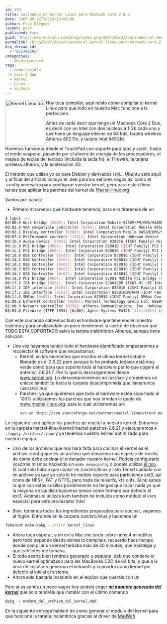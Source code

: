 ```yaml
---
id: 199
title: Cocinando el kernel Linux para Macbook Core 2 Duo
date: 2007-09-22T19:53:15+00:00
author: Fran Diéguez
layout: post
published: true
guid: http://www.mabishu.com/blog/index.php/2007/09/22/cocinando-el-kernel-linux-para-macbook-core-2-duo/
permalink: /blog/2007/09/cocinando-el-kernel-linux-para-macbook-core-2-duo/
dsq_thread_id:
  - "653706395"
categories:
  - Uncategorized
tags:
  - compilaciÃ³n
  - core 2 duo
  - kernel
  - Linux
  - macbook
---
```

<img class="sinborde alignright" title="Kernel Linux tux" alt="Kernel Linux tux" src="/assets/korg10yr.gif" width="128" height="147" align="left" border="0" />

Hoy toca compilar, aquí relato como compilar el kernel Linux para que todo en nuestra Mac funcione a la perfección.

Antes de nada decir que tengo un Macbook Core 2 Duo, es decir con un Intel con dos núcleos a 1 Gb cada uno y que tiene un lenguaje interno de 64 bits, tarjeta wireless Atheros 802.11n, y tarjeta Intel 945GM.

Haremos funcionar desde el TouchPad con soporte para taps y scroll, hasta el modo suspend, pasando por el ahorro de energía de los procesadores, el mapeo de teclas del teclado (incluída la tecla fn), el Firewire, la tarjeta wireless atheros, y la aceleración 3D.

El método que utilizo yo es para Debian y derivados (siii... Ubuntu está aquí) y al final del artículo incluyo el .deb para los señores vagos así como el .config necesario para configurar vuestro kernel, pero para este último teneis que aplicar los parches del kernel de <a href="http://www.mactel-linux.org"> Mactel-linux.org</a>

Vamos por pasos:
- Primero miraremos que hardware tenemos, para ello tiraremos de un
```bash
$ lspci -nn
00:00.0 Host bridge [0600]: Intel Corporation Mobile 945GM/PM/GMS/940GML and 945GT Express Memory Controller Hub [8086:27a0] (rev 03)
00:02.0 VGA compatible controller [0300]: Intel Corporation Mobile 945GM/GMS/940GML Express Integrated Graphics Controller [8086:27a2] (rev 03)
00:02.1 Display controller [0380]: Intel Corporation Mobile 945GM/GMS/940GML Express Integrated Graphics Controller [8086:27a6] (rev 03)
00:07.0 Performance counters [1101]: Intel Corporation Unknown device [8086:27a3] (rev 03)
00:1b.0 Audio device [0403]: Intel Corporation 82801G (ICH7 Family) High Definition Audio Controller [8086:27d8] (rev 02)
00:1c.0 PCI bridge [0604]: Intel Corporation 82801G (ICH7 Family) PCI Express Port 1 [8086:27d0] (rev 02)
00:1c.1 PCI bridge [0604]: Intel Corporation 82801G (ICH7 Family) PCI Express Port 2 [8086:27d2] (rev 02)
00:1d.0 USB Controller [0c03]: Intel Corporation 82801G (ICH7 Family) USB UHCI #1 [8086:27c8] (rev 02)
00:1d.1 USB Controller [0c03]: Intel Corporation 82801G (ICH7 Family) USB UHCI #2 [8086:27c9] (rev 02)
00:1d.2 USB Controller [0c03]: Intel Corporation 82801G (ICH7 Family) USB UHCI #3 [8086:27ca] (rev 02)
00:1d.3 USB Controller [0c03]: Intel Corporation 82801G (ICH7 Family) USB UHCI #4 [8086:27cb] (rev 02)
00:1d.7 USB Controller [0c03]: Intel Corporation 82801G (ICH7 Family) USB2 EHCI Controller [8086:27cc] (rev 02)
00:1e.0 PCI bridge [0604]: Intel Corporation 82801 Mobile PCI Bridge [8086:2448] (rev e2)
00:1f.0 ISA bridge [0601]: Intel Corporation 82801GBM (ICH7-M) LPC Interface Bridge [8086:27b9] (rev 02)
00:1f.1 IDE interface [0101]: Intel Corporation 82801G (ICH7 Family) IDE Controller [8086:27df] (rev 02)
00:1f.2 IDE interface [0101]: Intel Corporation 82801GBM/GHM (ICH7 Family) Serial ATA Storage Controller IDE [8086:27c4] (rev 02)
00:1f.3 SMBus [0c05]: Intel Corporation 82801G (ICH7 Family) SMBus Controller [8086:27da] (rev 02)
01:00.0 Ethernet controller [0200]: Marvell Technology Group Ltd. 88E8053 PCI-E Gigabit Ethernet Controller [11ab:4362] (rev 22)
02:00.0 Network controller [0280]: Atheros Communications, Inc. Unknown device [168c:0024] (rev 01)
03:03.0 FireWire (IEEE 1394) [0c00]: Agere Systems FW323 [11c1:5811] (rev 61)
```
Con este comando sabremos todo el hardware que tenemos en nuestro sistema y para analizándolo un poco tendremos la suerte de observar que TODO ESTA SOPORTADO salvo la tarjeta inalámbrica Atheros, aunque tiene solución.
- Una vez hayamos tenido todo el hardware identificado empezaremos a recolectar el software que necesitamos:
  - Kernel: en los momentos que escribo el último kernel estable liberado es el 2.6.22 pero aunque lo he probado todavía está muy verde como para que soporte todo el hardware por lo que cogeré el anterior, 2.6.21.7 .Por lo que lo descargaremos desde <a title="Kernel.org" href="http://www.kernel.org">www.kernel.org</a>. Lo descomprimiremos en /usr/src y crearemos un enlace simbólico hacia la carpeta descomprimida que llamaremos /usr/src/linux
  - Parches: ya que queremos que todo el hardware estea soportado al 100% utilizaremos los parches que nos brindan la gente de <a title="Mactel Linux" href="http://www.mactel-linux.org">www.mactel-linux.org</a>: para lo cual utilizaremos un:
	```bash
	svn co https://svn.sourceforge.net/svnroot/mactel-linux/trunk mactel-linux
	```
Lo siguiente será aplicar los parches de mactel a nuestro kernel. Entramos en la carpeta mactel-linux/kernel/mactel-patches-2.6.21 y ejecutaremos ```# ./apply /usr/src/linux``` y ya tenemos nuestro kernel optimizado para nuestro equipo.
- Uno de los archivos que nos hará falta para cocinar el kernel es el archivo .config que es un archivo que almacena una especie de receta de como debe cocinar el ordenador nuestro kernel. Podeis configurarlo vosotros mismos haciendo un ```make menuconfig``` o podeis utilizar <a title="Archivo .config para compilación de kernel Linux en Macbook c2d" href="./config1.txt">el mio</a>. El cual solo habría que copiar en /usr/src/linux y listo.Tened cuidado con mi archivo ya que yo solo le he metido soporte para particiones ext3, así como de HFS+, FAT y NTFS, pero nada de reiserfs, xfs o jfs. Si no sabes lo que son estas cosillas posiblemente no tengas que tocar nada ya que la mayoría de las distribuciones toman como formato por defecto el ext3. Además si utilizas kvm también he incluído como módulo el kvm especial para este procesador Intel

- Bien, tenemos todos los ingredientes preparados para cocinar, vayamos al fogón. Entramos en la carpeta /usr/src/linux y hacemos un
```bash
fakeroot make-kpkg --initrd kernel_linux
```
- Ahora toca esperar, a mi en la Mac me tarda sobre unos 4 minutillos pero todo depende desde donde lo compileis, recuerdo hace tiempo donde compilar un kernel tardaba más de 30 minutos, que nostalgia y que cafelotes me tomaba.
- Si todo acaba bien tendreis generado u paquete .deb que contiene el nuevo kernel optimizado para las MacBooks C2D de 64 bits, y que a la hora de instalarlo generará el initramfs y lo pondrá como kernel por defecto al inicial el sistema.
- Ahora solo bastaría instalarlo en el equipo que querais con un</li>

Pero si os sentís un poco vagos hoy podeis coger <a href="/blog/uploads/2007/09/linux-image-26217-mactel-macbook-c2d-v11.deb"><em><strong>mi paquete generado del kernel</strong></em></a> que solo tendréis que instalar con el último comando

```bash
dpkg -i nombre_del_archivo_del_kernel.deb
```

En la siguiente entrega hablaré de como generar el modulo del kernel para que funcione la tarjeta inalámbrica gracias al driver de <a href="http://www.madwifi.org">MadWifi</a>
